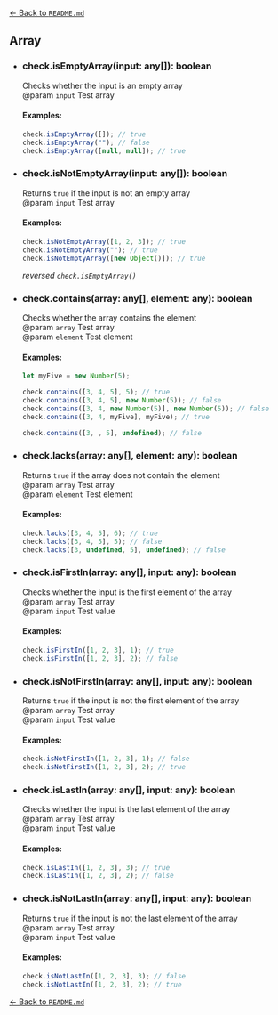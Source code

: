 [← Back to `README.md`](../README.md)

## Array
- ### check.isEmptyArray(input: any[]): boolean
  Checks whether the input is an empty array  
  @param `input` Test array  

  #### Examples:
  ```javascript
  check.isEmptyArray([]); // true
  check.isEmptyArray(""); // false
  check.isEmptyArray([null, null]); // true
  ```

- ### check.isNotEmptyArray(input: any[]): boolean
  Returns `true` if the input is not an empty array  
  @param `input` Test array  

  #### Examples:
  ```javascript
  check.isNotEmptyArray([1, 2, 3]); // true
  check.isNotEmptyArray(""); // true
  check.isNotEmptyArray([new Object()]); // true
  ```

  _reversed `check.isEmptyArray()`_  

- ### check.contains(array: any[], element: any): boolean
  Checks whether the array contains the element  
  @param `array` Test array  
  @param `element` Test element  

  #### Examples:
  ```javascript
  let myFive = new Number(5);

  check.contains([3, 4, 5], 5); // true
  check.contains([3, 4, 5], new Number(5)); // false
  check.contains([3, 4, new Number(5)], new Number(5)); // false
  check.contains([3, 4, myFive], myFive); // true

  check.contains([3, , 5], undefined); // false
  ```

- ### check.lacks(array: any[], element: any): boolean
  Returns `true` if the array does not contain the element  
  @param `array` Test array  
  @param `element` Test element  

  #### Examples:
  ```javascript
  check.lacks([3, 4, 5], 6); // true
  check.lacks([3, 4, 5], 5); // false
  check.lacks([3, undefined, 5], undefined); // false
  ```

- ### check.isFirstIn(array: any[], input: any): boolean
  Checks whether the input is the first element of the array  
  @param `array` Test array  
  @param `input` Test value  

  #### Examples:
  ```javascript
  check.isFirstIn([1, 2, 3], 1); // true
  check.isFirstIn([1, 2, 3], 2); // false
  ```

- ### check.isNotFirstIn(array: any[], input: any): boolean
  Returns `true` if the input is not the first element of the array  
  @param `array` Test array  
  @param `input` Test value  

  #### Examples:
  ```javascript
  check.isNotFirstIn([1, 2, 3], 1); // false
  check.isNotFirstIn([1, 2, 3], 2); // true
  ```

- ### check.isLastIn(array: any[], input: any): boolean
  Checks whether the input is the last element of the array  
  @param `array` Test array  
  @param `input` Test value  

  #### Examples:
  ```javascript
  check.isLastIn([1, 2, 3], 3); // true
  check.isLastIn([1, 2, 3], 2); // false
  ```

- ### check.isNotLastIn(array: any[], input: any): boolean
  Returns `true` if the input is not the last element of the array  
  @param `array` Test array  
  @param `input` Test value  

  #### Examples:
  ```javascript
  check.isNotLastIn([1, 2, 3], 3); // false
  check.isNotLastIn([1, 2, 3], 2); // true
  ```

[← Back to `README.md`](../README.md)
